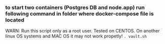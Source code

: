 ### to start two containers (Postgres DB and node.app) run following command in folder where docker-compose file is located
WARN: Run this script only as a root user. Tested on CENTOS. On another linux OS systems and MAC OS it may not work propetly! 
`. vault.sh`
